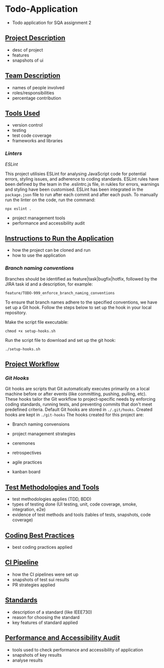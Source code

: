 # Todo-Application

- Todo application for SQA assignment 2

## <ins>Project Description</ins>

- desc of project
- features
- snapshots of ui

## <ins>Team Description</ins>

- names of people involved
- roles/responsibilities
- percentage contribution

## <ins>Tools Used</ins>

- version control
- testing
- test code coverage
- frameworks and libraries

### _Linters_

_ESLint_

This project utilisies ESLint for analysing JavaScript code for potential errors, styling issues, and adherence to coding standards.
ESLint rules have been defined by the team in the .eslintrc.js file, in rukles for errors, warnings and styling have been customised.
ESLint has been integrated in the `package.json` file to run after each commit and after each push.
To manually run the linter on the code, run the command:

```
npx eslint .
```

- project management tools
- performance and accessibility audit

## <ins>Instructions to Run the Application</ins>

- how the project can be cloned and run
- how to use the application

### _Branch naming conventions_

Branches should be identified as feature|task|bugfix|hotfix, followed by the JIRA task id and a description, for example:

```
feature/TODO-999_enforce_branch_naming_conventions
```

To ensure that branch names adhere to the specified conventions, we have set up a Git hook. Follow the steps below to set up the hook in your local repository.

Make the script file executable:

```
chmod +x setup-hooks.sh
```

Run the script file to download and set up the git hook:

```
./setup-hooks.sh
```

## <ins>Project Workflow</ins>

### _Git Hooks_

Git hooks are scripts that Git automatically executes primarily on a local machine before or after events (like committing, pushing, pulling, etc).
These hooks tailor the Git workflow to project-specific needs by enforcing coding standards, running tests, and preventing commits that don't meet predefined criteria.
Default Git hooks are stored in `./.git/hooks`.
Created hooks are kept in `./git-hooks`
The hooks created for this project are:

- Branch naming convensions

- project management strategies
- ceremones
- retrospectives
- agile practices
- kanban board

## <ins>Test Methodologies and Tools</ins>

- test methodologies applies (TDD, BDD)
- types of testing done (UI testing, unit, code coverage, smoke, integration, e2e)
- evidence of test methods and tools (tables of tests, snapshots, code coverage)

## <ins>Coding Best Practices</ins>

- best coding practices applied

## <ins>CI Pipeline</ins>

- how the CI pipelines were set up
- snapshots of test sui results
- PR strategies applied

## <ins>Standards</ins>

- description of a standard (like IEEE730)
- reason for choosing the standard
- key features of standard applied

## <ins>Performance and Accessibility Audit</ins>

- tools used to check performance and accessibility of application
- snapshots of key results
- analyse results
